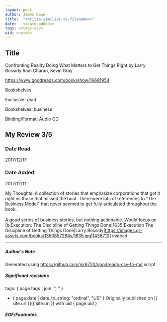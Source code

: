 ```yaml
---
layout: post
author: James Rowe
title:  "<<title-similiar-to-filename>>"
date:   <<date-added>>
tags: <<tags-csv>
uid: <<uid>>
---
```


<!-- highly dependent on how you personally use jekyll templates, and how you want this to show up -->

## Title

Confronting Reality Doing What Matters to Get Things Right by Larry Bossidy
Ram Charan, Kevin Gray 

https://www.goodreads.com/book/show/16681954

Bookshelves

Exclusive: read

Bookshelves: business

Binding/Format: Audio CD

## My Review 3/5

### Date Read
2017/12/17

### Date Added
2017/12/11

My Thoughts: A collection of stories that emphasize corporations that got it right vs those that missed the boat. There were lots of references to "The Business Model" that never seemed to get fully articulated throughout the book.<br/><br/>A good series of business stories, but nothing actionable. Would focus on [b:Execution: The Discipline of Getting Things Done|1635|Execution  The Discipline of Getting Things Done|Larry Bossidy|https://images.gr-assets.com/books/1350857284s/1635.jpg|1436710] instead.

---

##### Author's Note

Generated using https://github.com/jsr6720/goodreads-csv-to-md script

##### Significant revisions

tags: { page.tags | join: ", " } <!-- todo move this somewhere -->

- { page.date | date_to_string: "ordinal", "US" } Originally published on [{ site.url }]({ site.url }) with uid { page.uid }

##### EOF/Footnotes
